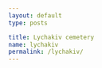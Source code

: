 ```yaml
---
layout: default
type: posts

title: Lychakiv cemetery
name: lychakiv
permalink: /lychakiv/
---
```


